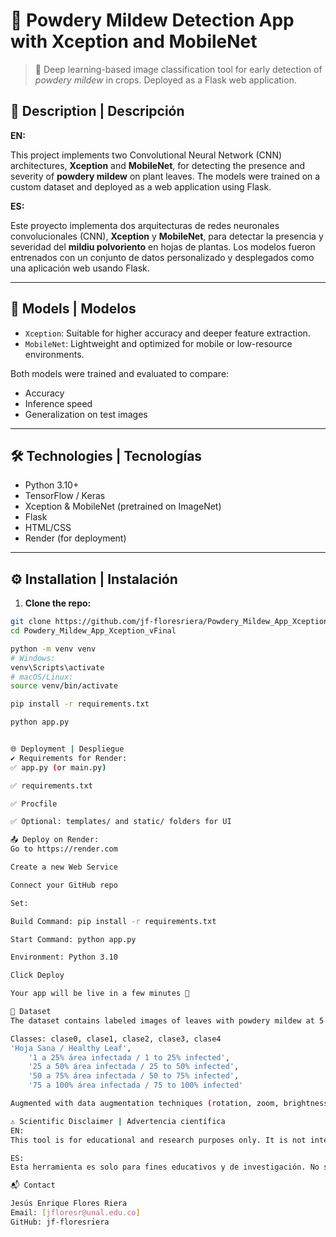#   🌿 Powdery Mildew Detection App with Xception and MobileNet

> 🚀 Deep learning-based image classification tool for early detection of *powdery mildew* in crops. Deployed as a Flask web application.

## 🧪 Description | Descripción

**EN:**  

This project implements two Convolutional Neural Network (CNN) architectures, **Xception** and **MobileNet**, for detecting the presence and severity of **powdery mildew** on plant leaves. The models were trained on a custom dataset and deployed as a web application using Flask.

**ES:** 

Este proyecto implementa dos arquitecturas de redes neuronales convolucionales (CNN), **Xception** y **MobileNet**, para detectar la presencia y severidad del **mildiu polvoriento** en hojas de plantas. Los modelos fueron entrenados con un conjunto de datos personalizado y desplegados como una aplicación web usando Flask.

---

## 🧠 Models | Modelos

- `Xception`: Suitable for higher accuracy and deeper feature extraction.
- `MobileNet`: Lightweight and optimized for mobile or low-resource environments.

Both models were trained and evaluated to compare:
- Accuracy
- Inference speed
- Generalization on test images

---

## 🛠️ Technologies | Tecnologías

- Python 3.10+
- TensorFlow / Keras
- Xception & MobileNet (pretrained on ImageNet)
- Flask
- HTML/CSS
- Render (for deployment)

---

## ⚙️ Installation | Instalación

1. **Clone the repo:**
```bash
git clone https://github.com/jf-floresriera/Powdery_Mildew_App_Xception_vFinal.git
cd Powdery_Mildew_App_Xception_vFinal

python -m venv venv
# Windows:
venv\Scripts\activate
# macOS/Linux:
source venv/bin/activate

pip install -r requirements.txt

python app.py


🌐 Deployment | Despliegue
✔️ Requirements for Render:
✅ app.py (or main.py)

✅ requirements.txt

✅ Procfile

✅ Optional: templates/ and static/ folders for UI

📤 Deploy on Render:
Go to https://render.com

Create a new Web Service

Connect your GitHub repo

Set:

Build Command: pip install -r requirements.txt

Start Command: python app.py

Environment: Python 3.10

Click Deploy

Your app will be live in a few minutes 🎉

📸 Dataset
The dataset contains labeled images of leaves with powdery mildew at 5 levels of severity.

Classes: clase0, clase1, clase2, clase3, clase4
'Hoja Sana / Healthy Leaf',
    '1 a 25% área infectada / 1 to 25% infected',
    '25 a 50% área infectada / 25 to 50% infected',
    '50 a 75% área infectada / 50 to 75% infected',
    '75 a 100% área infectada / 75 to 100% infected'

Augmented with data augmentation techniques (rotation, zoom, brightness).

⚠️ Scientific Disclaimer | Advertencia científica
EN:
This tool is for educational and research purposes only. It is not intended to replace professional diagnosis in agricultural management.

ES:
Esta herramienta es solo para fines educativos y de investigación. No sustituye el diagnóstico profesional en el manejo agrícola.

📬 Contact

Jesús Enrique Flores Riera
Email: [jfloresr@unal.edu.co]
GitHub: jf-floresriera
